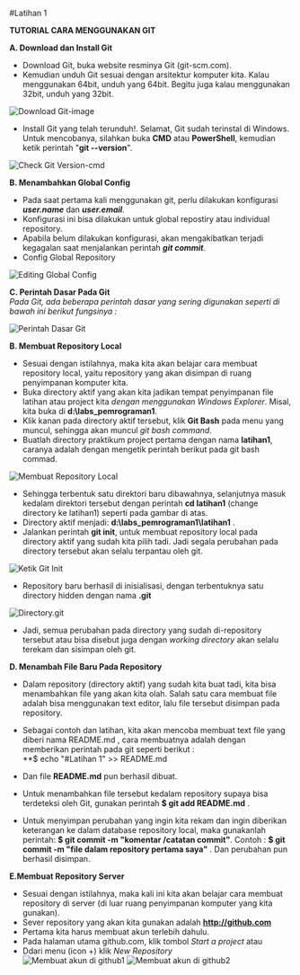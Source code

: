 #Latihan 1


**TUTORIAL CARA MENGGUNAKAN GIT**

**A. Download dan Install Git**  
+ Download Git, buka website resminya Git (git-scm.com).  
+ Kemudian unduh Git sesuai dengan arsitektur komputer kita. Kalau menggunakan 64bit, unduh yang 64bit. Begitu juga kalau menggunakan 32bit, unduh yang 32bit.  
  
![Download Git-image](https://user-images.githubusercontent.com/56189248/66376538-1a9ab680-e9da-11e9-8342-df8d66fb971e.png)  
  
+ Install Git yang telah terunduh!. Selamat, Git sudah terinstal di Windows. Untuk mencobanya, silahkan buka **CMD** atau **PowerShell**, kemudian ketik perintah "__git --version__".  
  
![Check Git Version-cmd](https://user-images.githubusercontent.com/56189248/66382918-3d32cc80-e9e6-11e9-83a2-734fd4c66829.png)
  
**B. Menambahkan Global Config**  
+ Pada saat pertama kali menggunakan git, perlu dilakukan konfigurasi *__user.name__* dan *__user.email__*.  
+ Konfigurasi ini bisa dilakukan untuk global repostiry atau individual repository.  
+ Apabila belum dilakukan konfigurasi, akan mengakibatkan terjadi kegagalan saat menjalankan perintah *__git commit__*.  
+ Config Global Repository
    
![Editing Global Config](https://user-images.githubusercontent.com/56189248/66390848-c1408080-e9f5-11e9-969a-b09ae216fed7.png)  
  
  
**C. Perintah Dasar Pada Git**  
_Pada Git, ada beberapa perintah dasar yang sering digunakan seperti di bawah ini berikut fungsinya :_  
  
![Perintah Dasar Git](https://user-images.githubusercontent.com/56189248/66391500-84758900-e9f7-11e9-813a-d110c2711fa7.png)  
  
**B. Membuat Repository Local**  
+ Sesuai dengan istilahnya, maka kita akan belajar cara membuat repository local, yaitu repository yang akan disimpan di ruang penyimpanan komputer kita.
+ Buka directory aktif yang akan kita jadikan tempat penyimpanan file latihan atau project kita *dengan menggunakan Windows Explorer*. Misal, kita buka di **d:\labs_pemrograman1**.  
+ Klik kanan pada directory aktif tersebut, klik **Git Bash** pada menu yang muncul, sehingga akan muncul *git bash command*.  
+ Buatlah directory praktikum project pertama dengan nama **latihan1**, caranya adalah dengan mengetik perintah berikut pada git bash commad.  
  
![Membuat Repository Local](https://user-images.githubusercontent.com/56189248/66398630-52205780-ea08-11e9-9055-3098fc83f554.png)  
+ Sehingga terbentuk satu direktori baru dibawahnya, selanjutnya masuk kedalam direktori tersebut dengan perintah **cd latihan1** (change directory ke latihan1) seperti pada gambar di atas.
+ Directory aktif menjadi: **d:\labs_pemrograman1\latihan1** .
+ Jalankan perintah **git init**, untuk membuat repository local pada directory aktif yang sudah kita pilih tadi. Jadi segala perubahan pada directory tersebut akan selalu terpantau oleh git.  
  
![Ketik Git Init](https://user-images.githubusercontent.com/56189248/66399365-ae37ab80-ea09-11e9-8fd5-1ac6ac5f0ee6.png)  
+ Repository baru berhasil di inisialisasi, dengan terbentuknya satu directory hidden dengan nama **.git**  
  
![Directory.git](https://user-images.githubusercontent.com/56189248/66400022-e7245000-ea0a-11e9-9e19-24f22f97cd22.png)  
  
+ Jadi, semua perubahan pada directory yang sudah di-repository tersebut atau bisa disebut juga dengan *working directory* akan selalu terekam dan sisimpan oleh git.  
  
**D. Menambah File Baru Pada Repository**  
+ Dalam repository (directory aktif) yang sudah kita buat tadi, kita bisa menambahkan file yang akan kita olah. Salah satu cara membuat file adalah bisa menggunakan text editor, lalu file tersebut disimpan pada repository.
+ Sebagai contoh dan latihan, kita akan mencoba membuat text file yang diberi nama README.md  , cara membuatnya adalah dengan memberikan perintah pada git seperti berikut :  
**$ echo "#Latihan 1" >> README.md 
  
+ Dan file **README.md** pun berhasil dibuat.  
+ Untuk menambahkan file tersebut kedalam repository supaya bisa terdeteksi oleh Git, gunakan perintah **$ git add README.md**  .  
+ Untuk menyimpan perubahan yang ingin kita rekam dan ingin diberikan keterangan ke dalam database repository local, maka gunakanlah perintah: **$ git commit -m "komentar /catatan commit"**. Contoh : **$ git commit -m "file dalam repository pertama saya"** . Dan perubahan pun berhasil disimpan.  
  
**E.Membuat Repository Server**  
+ Sesuai dengan istilahnya, maka kali ini kita akan belajar cara membuat repository di server (di luar ruang penyimpanan komputer yang kita gunakan).  
+ Sever repository yang akan kita gunakan adalah **http://github.com**  
+ Pertama kita harus membuat akun terlebih dahulu.  
+ Pada halaman utama github.com, klik tombol *Start a project* atau  
+ Ddari menu (icon +) klik *New Repository*  
![Membuat akun di github1](https://user-images.githubusercontent.com/56189248/66759797-1b948200-eecb-11e9-9db8-c3585aacf7dd.png)   ![Membuat akun di github2](https://user-images.githubusercontent.com/56189248/66759251-1aaf2080-eeca-11e9-9e2d-7e43c7623bde.png)  
